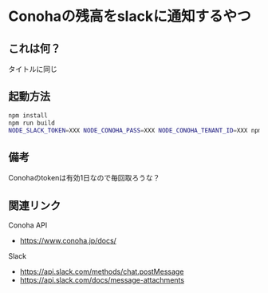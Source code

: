 # Conohaの残高をslackに通知するやつ
## これは何？
タイトルに同じ

## 起動方法
```bash
npm install
npm run build
NODE_SLACK_TOKEN=XXX NODE_CONOHA_PASS=XXX NODE_CONOHA_TENANT_ID=XXX npm run run
```

## 備考
Conohaのtokenは有効1日なので毎回取ろうな？

## 関連リンク
Conoha API
- https://www.conoha.jp/docs/

Slack
- https://api.slack.com/methods/chat.postMessage
- https://api.slack.com/docs/message-attachments